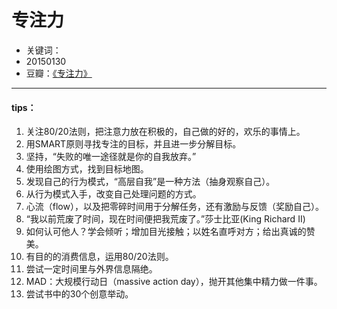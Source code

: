 # 专注力

* 关键词：
* 20150130
* 豆瓣：[《专注力》](http://book.douban.com/subject/24298931/)

---

#### tips：

1. 关注80/20法则，把注意力放在积极的，自己做的好的，欢乐的事情上。
2. 用SMART原则寻找专注的目标，并且进一步分解目标。
3. 坚持，“失败的唯一途径就是你的自我放弃。”
4. 使用绘图方式，找到目标地图。
5. 发现自己的行为模式，“高层自我”是一种方法（抽身观察自己）。
6. 从行为模式入手，改变自己处理问题的方式。
7. 心流（flow），以及把零碎时间用于分解任务，还有激励与反馈（奖励自己）。
8. “我以前荒废了时间，现在时间便把我荒废了。”莎士比亚(King Richard II)
9. 如何认可他人？学会倾听；增加目光接触；以姓名直呼对方；给出真诚的赞美。
10. 有目的的消费信息，运用80/20法则。
11. 尝试一定时间里与外界信息隔绝。
12. MAD：大规模行动日（massive action day），抛开其他集中精力做一件事。
13. 尝试书中的30个创意举动。
